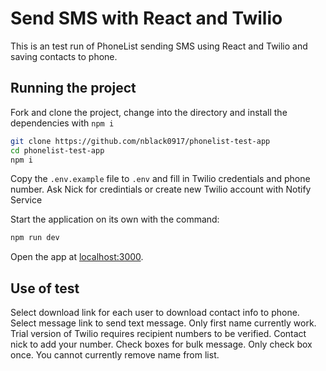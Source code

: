 # Send SMS with React and Twilio

This is an test run of PhoneList sending SMS using React and Twilio and saving contacts to phone.

## Running the project

Fork and clone the project, change into the directory and install the dependencies with `npm i`

```bash
git clone https://github.com/nblack0917/phonelist-test-app
cd phonelist-test-app
npm i
```

Copy the `.env.example` file to `.env` and fill in Twilio credentials and phone number. Ask Nick for credintials or create new Twilio account with Notify Service

Start the application on its own with the command:

```bash
npm run dev
```

Open the app at [localhost:3000](http://localhost:3000).

## Use of test

Select download link for each user to download contact info to phone.
Select message link to send text message. Only first name currently work. Trial version of Twilio requires recipient numbers to be verified. Contact nick to add your number.
Check boxes for bulk message. Only check box once. You cannot currently remove name from list.
